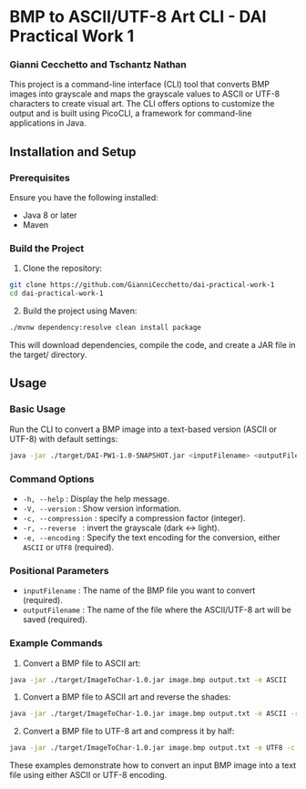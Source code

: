 [comment]: <> (# dai-practical-work-1) 
# BMP to ASCII/UTF-8 Art CLI - DAI Practical Work 1
### Gianni Cecchetto and Tschantz Nathan

This project is a command-line interface (CLI) tool that 
converts BMP images into grayscale and maps the grayscale 
values to ASCII or UTF-8 characters to create visual art. 
The CLI offers options to customize the output and is built 
using PicoCLI, a framework for command-line applications in Java.

## Installation and Setup
### Prerequisites
Ensure you have the following installed:
* Java 8 or later
* Maven

### Build the Project
1. Clone the repository:
```bash
git clone https://github.com/GianniCecchetto/dai-practical-work-1
cd dai-practical-work-1
```
2. Build the project using Maven:
```bash
./mvnw dependency:resolve clean install package
```
This will download dependencies, compile the code, and create a JAR file in the target/ directory.

## Usage

### Basic Usage
Run the CLI to convert a BMP image into a text-based version (ASCII or UTF-8) with default settings:
```bash
java -jar ./target/DAI-PW1-1.0-SNAPSHOT.jar <inputFilename> <outputFilename> -e <encoding>
```
### Command Options
* ``-h, --help`` : Display the help message.
* ``-V, --version`` : Show version information.
* ``-c, --compression`` : specify a compression factor (integer).
* ``-r, --reverse `` : invert the grayscale (dark <-> light).  
* ``-e, --encoding`` : Specify the text encoding for the conversion, either ``ASCII`` or ``UTF8`` (required).
### Positional Parameters
* ``inputFilename`` : The name of the BMP file you want to convert (required).
* ``outputFilename`` : The name of the file where the ASCII/UTF-8 art will be saved (required).

### Example Commands
1. Convert a BMP file to ASCII art:

```bash
java -jar ./target/ImageToChar-1.0.jar image.bmp output.txt -e ASCII
```
1. Convert a BMP file to ASCII art and reverse the shades:

```bash
java -jar ./target/ImageToChar-1.0.jar image.bmp output.txt -e ASCII -r
```
2. Convert a BMP file to UTF-8 art and compress it by half:
```bash
java -jar ./target/ImageToChar-1.0.jar image.bmp output.txt -e UTF8 -c 2
```
These examples demonstrate how to convert an input BMP 
image into a text file using either ASCII or UTF-8 encoding.